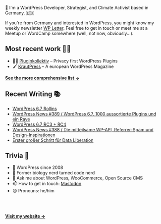 👋 I'm a WordPress Developer, Strategist, and Climate Activist based in Germany. 🇪🇺

If you're from Germany and interested in WordPress, you might know my weekly newsletter [WP Letter](https://wpletter.de/). Feel free to get in touch or meet me at a Meetup or WordCamp somewhere (well, not now, obviously...).


## Most recent work 👷‍♂️

- 👨‍💻 [Pluginkollektiv](https://github.com/pluginkollektiv) – Privacy first WordPress Plugins
- 🖌️ [KrautPress](https://kraut.press) – A european WordPress Magazine

**[See the more comprehensive list &rarr;](https://simonkraft.com/what-i-do)**


## Recent Writing 📚

<!-- BLOG-POST-LIST:START -->
- [WordPress 6.7 Rollins](https://www.wppodcast.de/podcast/wordpress-6-7-rollins/)
- [WordPress News #389 / WordPress 6.7, 1000 aussortierte Plugins und ein Rave](https://feed.kraut.press/link/14399/16889546/389)
- [WordPress 6.7 RC3 + RC4](https://www.wppodcast.de/podcast/wordpress-6-7-rc3-rc4/)
- [WordPress News #388 / Die mitteilsame WP-API, Referrer-Spam und Design-Inspirationen](https://feed.kraut.press/link/14399/16882346/388)
- [Erster großer Schritt für Data Liberation](https://www.wppodcast.de/podcast/erster-grosser-schritt-fuer-data-liberation/)
<!-- BLOG-POST-LIST:END -->


## Trivia 🤪

- 👴 WordPress since 2008
- 🌱 Former biology nerd turned code nerd
- 💬 Ask me about WordPress, WooCommerce, Open Source CMS
- 📫 How to get in touch: [Mastodon](https://dewp.space/@simon)
- 😄 Pronouns: he/him

<br/><br/><br/>
**[Visit my website &rarr;](https://simonkraft.com/hi)**
